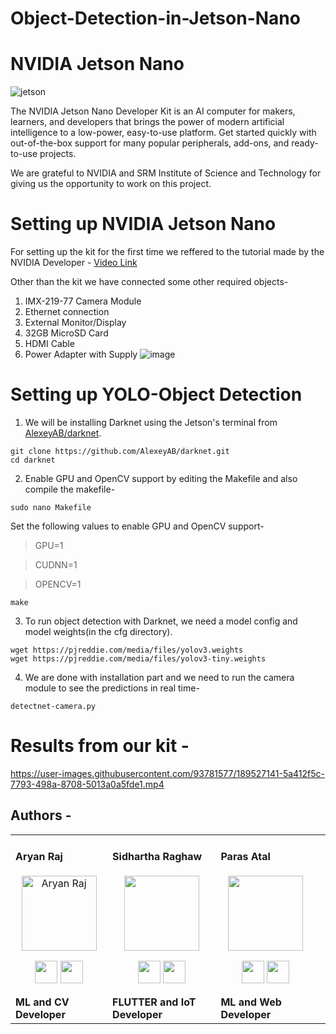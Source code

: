 # Object-Detection-in-Jetson-Nano
# NVIDIA Jetson Nano 
![jetson](https://user-images.githubusercontent.com/75358720/189518011-1d189aaf-bfdf-4d54-b41b-495afd89cf15.jpg)


The NVIDIA Jetson Nano Developer Kit is an AI computer for makers, learners, and developers that brings the power of modern artificial intelligence to a low-power, easy-to-use platform. Get started quickly with out-of-the-box support for many popular peripherals, add-ons, and ready-to-use projects. 

We are grateful to NVIDIA and SRM Institute of Science and Technology for giving us the opportunity to work on this project.

# Setting up NVIDIA Jetson Nano
For setting up the kit for the first time we reffered to the tutorial made by the NVIDIA Developer - [Video Link](https://youtu.be/uvU8AXY1170)


Other than the kit we have connected some other required objects-
1. IMX-219-77 Camera Module 
2. Ethernet connection
3. External Monitor/Display
4. 32GB MicroSD Card
5. HDMI Cable
6. Power Adapter with Supply
![image](https://user-images.githubusercontent.com/93781577/189525144-123a5efe-793d-4be1-82c5-d4fcef20266c.png)

# Setting up YOLO-Object Detection
1. We will be installing Darknet using the Jetson's terminal from [AlexeyAB/darknet](https://github.com/AlexeyAB/darknet.git).
 ```
 git clone https://github.com/AlexeyAB/darknet.git
 cd darknet
 ```
 
2. Enable GPU and OpenCV support by editing the Makefile and also compile the makefile-
 ```
 sudo nano Makefile
 ```
   Set the following values to enable GPU and OpenCV support-
 >  GPU=1
 
 >  CUDNN=1
 
 >  OPENCV=1

 ```
 make
 ```

3. To run object detection with Darknet, we need a model config and model weights(in the cfg directory).
 ```
 wget https://pjreddie.com/media/files/yolov3.weights
 wget https://pjreddie.com/media/files/yolov3-tiny.weights
 ```

4. We are done with installation part and we need to run the camera module to see the predictions in real time-
 ```
 detectnet-camera.py
 ```


# Results from our kit -
https://user-images.githubusercontent.com/93781577/189527141-5a412f5c-7793-498a-8708-5013a0a5fde1.mp4

## Authors  -
<div align="left"> 
  <table>
<tr align="left">
 <td>

#### Aryan Raj
<p align="center">
<img src = "https://avatars.githubusercontent.com/u/75358720?v=4"  height="120" alt="Aryan Raj">
</p>
<p align="center">
<a href = "https://github.com/aryanraj2713"><img src = "https://www.iconninja.com/files/914/672/909/github-icon.png" width="36" height = "36"/></a>
<a href = "https://www.instagram.com/aryan_raj_1312/">
<img src = "https://www.iconninja.com/files/268/699/635/instagram-icon.png" width="36" height="36"/>
</a>
</p>
 <strong>ML and CV Developer<strong>
</td>


 <td>

####  Sidhartha Raghaw
<p align="center">
<img src = "https://instagram.fmaa8-1.fna.fbcdn.net/v/t51.2885-15/273433026_102563928955254_1782636919767645604_n.webp?stp=dst-jpg_e35&_nc_ht=instagram.fmaa8-1.fna.fbcdn.net&_nc_cat=106&_nc_ohc=NXTVNl28yy4AX_OnZMS&edm=ALQROFkBAAAA&ccb=7-5&ig_cache_key=Mjc2ODU0NzE5MzMxMTY0ODkyMA%3D%3D.2-ccb7-5&oh=00_AT9oiwIVRFLnJvGc2BfW9flk8DQv28zHYNyzU2KSFn2E8w&oe=63254BB9&_nc_sid=30a2ef"  height="120">
</p>
<p align="center">
<a href = https://github.com/OpSiDop"><img src = "https://www.iconninja.com/files/914/672/909/github-icon.png" width="36" height = "36"/></a>
<a href = "https://www.instagram.com/pssy_destroyer_sid/">
<img src = "https://www.iconninja.com/files/268/699/635/instagram-icon.png" width="36" height="36"/>
</a>
</p>
 <strong>FLUTTER and IoT Developer<strong>


   

 <td>

#### Paras Atal
<p align="center">
<img src = "https://instagram.fmaa8-1.fna.fbcdn.net/v/t51.2885-15/296315596_190398770048024_3637669814111720342_n.webp?stp=dst-jpg_e35&_nc_ht=instagram.fmaa8-1.fna.fbcdn.net&_nc_cat=108&_nc_ohc=RlcfJ6xf54cAX9l6dFc&edm=ALQROFkBAAAA&ccb=7-5&ig_cache_key=Mjg5MzgzMTE0NDQ5NTk3NjcwMQ%3D%3D.2-ccb7-5&oh=00_AT_u9TsDtmoWTxVNfGSZQiIA_fLC7442wbt5fFttMm8Wqg&oe=632412DD&_nc_sid=30a2ef"  height="120" >
</p>
<p align="center">
<a href = "https://github.com/ParasAtal"><img src = "https://www.iconninja.com/files/914/672/909/github-icon.png" width="36" height = "36"/></a>
<a href = "https://www.instagram.com/paras_atal/">
<img src = "https://www.iconninja.com/files/268/699/635/instagram-icon.png" width="36" height="36"/>
</a>
</p>
 <strong>ML and Web Developer<strong>
</td>
  <td>
